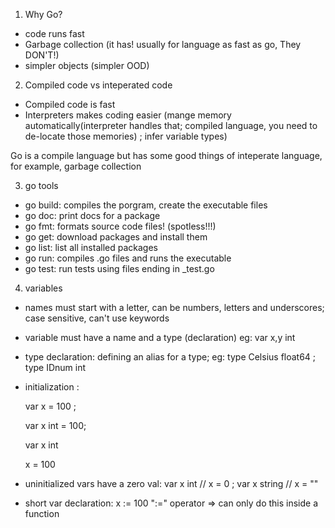 1. Why Go?
- code runs fast 
- Garbage collection (it has! usually for language as fast as go, They DON'T!)
- simpler objects (simpler OOD)

2. Compiled code vs inteperated code
- Compiled code is fast
- Interpreters makes coding easier (mange memory automatically(interpreter handles that; compiled language, you need to de-locate those memories) ; infer variable types)

Go is a compile language but has some good things of inteperate language, for example, garbage collection

3. go tools
- go build: compiles the porgram, create the executable files
- go doc: print docs for a package
- go fmt: formats source code files! (spotless!!!)
- go get: download packages and install them 
- go list: list all installed packages
- go run: compiles .go files and runs the executable
- go test: run tests using files ending in _test.go

4. variables
- names must start with a letter, can be numbers, letters and underscores; case sensitive, can't use keywords
- variable must have a name and a type (declaration) eg: var x,y int
- type declaration: defining an alias for a type; eg: type Celsius float64   ; type IDnum int
- initialization : 
  
  var x = 100  ;
  
  var x int = 100; 

  var x int
  
  x = 100
  
- uninitialized vars have a zero val:  var x int // x = 0 ; var x string // x = ""
- short var declaration:  x := 100   ":=" operator   => can only do this inside a function



  
